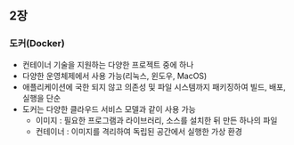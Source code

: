 ## 2장
### 도커(Docker)
- 컨테이너 기술을 지원하는 다양한 프로젝트 중에 하나
- 다양한 운영체제에서 사용 가능(리눅스, 윈도우, MacOS)
- 애플리케이션에 국한 되지 않고 의존성 및 파일 시스템까지 패키징하여 빌드, 배포, 실행을 단순
- 도커는 다양한 클라우드 서비스 모델과 같이 사용 가능
  - 이미지 : 필요한 프로그램과 라이브러리, 소스를 설치한 뒤 만든 하나의 파일
  - 컨테이너 : 이미지를 격리하여 독립된 공간에서 실행한 가상 환경  
